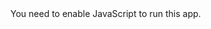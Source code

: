 <!DOCTYPE html>
<html lang="en">
<head>
    <meta charset="utf-8">
    <link rel="icon" href="/app/favicon.ico">
    <meta name="viewport" content="width=device-width, initial-scale=1">
    <meta name="referrer" content="origin-when-cross-origin">
    <script charset="UTF-8" src="https://a.sfdcstatic.com/enterprise/tableau/prod/6170/v1/oneTrust/scripttemplates/otSDKStub.js" data-domain-script="2d08f29e-0ede-4e8c-997c-f7ef5be8d4e7" id="one-trust-script"></script>
    <script>
        (function(w, d, s, l, i) {
            w[l] = w[l] || [];
            w[l].push({
                'gtm.start': new Date().getTime(),
                event: 'gtm.js'
            });
            var f = d.getElementsByTagName(s)[0],
                j = d.createElement(s),
                dl = l != 'dataLayer' ? '&l=' + l : '';
            j.async = true;
            j.src = 'https://www.googletagmanager.com/gtm.js?id=' + i + dl;
            f.parentNode.insertBefore(j, f);
        })(window, document, 'script', 'dataLayer', 'GTM-WP98PN');
    </script>
    <link rel="stylesheet" href="/app/assets/index.7976c7bf.css">
    <script type="module" crossorigin src="/app/assets/index.f3e22db8.js"></script>
</head>
<body>
    <noscript>
        <iframe src="https://www.googletagmanager.com/ns.html?id=GTM-WP98PN" height="0" width="0" style="display:none;visibility:hidden"></iframe>
    </noscript>
    <noscript>You need to enable JavaScript to run this app.</noscript>
    <script src="https://cdn.polyfill.io/v2/polyfill.min.js"></script>
    <div id="root"></div>
</body>
</html>
